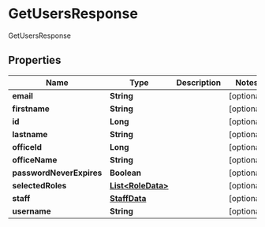

# GetUsersResponse

GetUsersResponse

## Properties

| Name | Type | Description | Notes |
|------------ | ------------- | ------------- | -------------|
|**email** | **String** |  |  [optional] |
|**firstname** | **String** |  |  [optional] |
|**id** | **Long** |  |  [optional] |
|**lastname** | **String** |  |  [optional] |
|**officeId** | **Long** |  |  [optional] |
|**officeName** | **String** |  |  [optional] |
|**passwordNeverExpires** | **Boolean** |  |  [optional] |
|**selectedRoles** | [**List&lt;RoleData&gt;**](RoleData.md) |  |  [optional] |
|**staff** | [**StaffData**](StaffData.md) |  |  [optional] |
|**username** | **String** |  |  [optional] |



